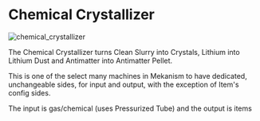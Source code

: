 # Chemical Crystallizer
![chemical_crystallizer](item:mekanism:chemical_crystallizer)

The Chemical Crystallizer turns Clean Slurry into Crystals, Lithium into Lithium Dust and Antimatter into Antimatter Pellet.

This is one of the select many machines in Mekanism to have dedicated, unchangeable sides, for input and output, with the exception of Item's config sides.

The input is gas/chemical (uses Pressurized Tube) and the output is items
